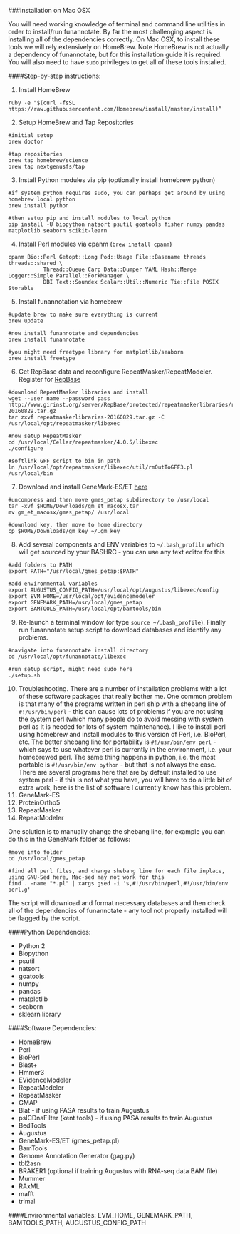###Installation on Mac OSX

You will need working knowledge of terminal and command line utilities in order to install/run funannotate.  By far the most challenging aspect is installing all of the dependencies correctly.  On Mac OSX, to install these tools we will rely extensively on HomeBrew.  Note HomeBrew is not actually a dependency of funannotate, but for this installation guide it is required.  You will also need to have `sudo` privileges to get all of these tools installed.

####Step-by-step instructions:

1) Install HomeBrew
```
ruby -e "$(curl -fsSL https://raw.githubusercontent.com/Homebrew/install/master/install)”
```

2) Setup HomeBrew and Tap Repositories
```
#initial setup
brew doctor

#tap repositories
brew tap homebrew/science
brew tap nextgenusfs/tap
```

3) Install Python modules via pip (optionally install homebrew python)
```
#if system python requires sudo, you can perhaps get around by using homebrew local python
brew install python

#then setup pip and install modules to local python
pip install -U biopython natsort psutil goatools fisher numpy pandas matplotlib seaborn scikit-learn
```

4) Install Perl modules via cpanm (`brew install cpanm`)
```
cpanm Bio::Perl Getopt::Long Pod::Usage File::Basename threads threads::shared \
           Thread::Queue Carp Data::Dumper YAML Hash::Merge Logger::Simple Parallel::ForkManager \
           DBI Text::Soundex Scalar::Util::Numeric Tie::File POSIX Storable 
```
5) Install funannotation via homebrew
```
#update brew to make sure everything is current
brew update

#now install funannotate and dependencies
brew install funannotate

#you might need freetype library for matplotlib/seaborn
brew install freetype
```

6) Get RepBase data and reconfigure RepeatMasker/RepeatModeler. Register for [RepBase](http://www.girinst.org/repbase/)
```
#download RepeatMasker libraries and install
wget --user name --password pass http://www.girinst.org/server/RepBase/protected/repeatmaskerlibraries/repeatmaskerlibraries-20160829.tar.gz
tar zxvf repeatmaskerlibraries-20160829.tar.gz -C /usr/local/opt/repeatmasker/libexec

#now setup RepeatMasker
cd /usr/local/Cellar/repeatmasker/4.0.5/libexec
./configure

#softlink GFF script to bin in path
ln /usr/local/opt/repeatmasker/libexec/util/rmOutToGFF3.pl /usr/local/bin
```

7) Download and install GeneMark-ES/ET [here](http://exon.gatech.edu/GeneMark/license_download.cgi)
```
#uncompress and then move gmes_petap subdirectory to /usr/local
tar -xvf $HOME/Downloads/gm_et_macosx.tar
mv gm_et_macosx/gmes_petap/ /usr/local

#download key, then move to home directory
cp $HOME/Downloads/gm_key ~/.gm_key
```

8) Add several components and ENV variables to `~/.bash_profile` which will get sourced by your BASHRC - you can use any text editor for this
```
#add folders to PATH
export PATH="/usr/local/gmes_petap:$PATH"

#add environmental variables
export AUGUSTUS_CONFIG_PATH=/usr/local/opt/augustus/libexec/config
export EVM_HOME=/usr/local/opt/evidencemodeler
export GENEMARK_PATH=/usr/local/gmes_petap
export BAMTOOLS_PATH=/usr/local/opt/bamtools/bin
```

9) Re-launch a terminal window (or type `source ~/.bash_profile`). Finally run funannotate setup script to download databases and identify any problems.
```
#navigate into funannotate install directory
cd /usr/local/opt/funannotate/libexec

#run setup script, might need sudo here
./setup.sh
```

10) Troubleshooting.  There are a number of installation problems with a lot of these software packages that really bother me.  One common problem is that many of the programs written in perl ship with a shebang line of `#!/usr/bin/perl` - this can cause lots of problems if you are not using the system perl (which many people do to avoid messing with system perl as it is needed for lots of system maintenance).  I like to install perl using homebrew and install modules to this version of Perl, i.e. BioPerl, etc.  The better shebang line for portability is `#!/usr/bin/env perl` - which says to use whatever perl is currently in the environment, i.e. your homebrewed perl.  The same thing happens in python, i.e. the most portable is `#!/usr/bin/env python` - but that is not always the case.  There are several programs here that are by default installed to use system perl - if this is not what you have, you will have to do a little bit of extra work, here is the list of software I currently know has this problem.
1) GeneMark-ES
2) ProteinOrtho5
3) RepeatMasker
4) RepeatModeler

One solution is to manually change the shebang line, for example you can do this in the GeneMark folder as follows:
```
#move into folder
cd /usr/local/gmes_petap

#find all perl files, and change shebang line for each file inplace, using GNU-Sed here, Mac-sed may not work for this
find . -name "*.pl" | xargs gsed -i 's,#!/usr/bin/perl,#!/usr/bin/env perl,g'
```

The script will download and format necessary databases and then check all of the dependencies of funannotate - any tool not properly installed will be flagged by the script.

####Python Dependencies:
* Python 2
* Biopython
* psutil
* natsort
* goatools
* numpy
* pandas
* matplotlib
* seaborn
* sklearn library

####Software Dependencies:
* HomeBrew
* Perl
* BioPerl
* Blast+
* Hmmer3
* EVidenceModeler
* RepeatModeler
* RepeatMasker
* GMAP
* Blat - if using PASA results to train Augustus
* pslCDnaFilter (kent tools) - if using PASA results to train Augustus
* BedTools
* Augustus
* GeneMark-ES/ET (gmes_petap.pl)
* BamTools
* Genome Annotation Generator (gag.py)
* tbl2asn
* BRAKER1 (optional if training Augustus with RNA-seq data BAM file)
* Mummer
* RAxML
* mafft
* trimal

####Environmental variables:
EVM_HOME, GENEMARK_PATH, BAMTOOLS_PATH, AUGUSTUS_CONFIG_PATH
